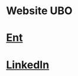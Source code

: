 # Website UBO 
# [Ent](https://ent.univ-brest.fr/web/expanded) 
# [LinkedIn](https://www.linkedin.com/in/y%C3%A9l%C3%A9na-costard-0390182b0/) 
